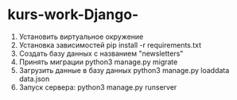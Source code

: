 # kurs-work-Django-
1) Установить виртуальное окружение
2) Установка зависимостей  pip install -r requirements.txt
3) Создать базу данных с названием "newsletters"
4) Принять миграции python3 manage.py migrate
5) Загрузить данные в базу данных  python3 manage.py loaddata data.json
6) Запуск сервера: python3 manage.py runserver
   
